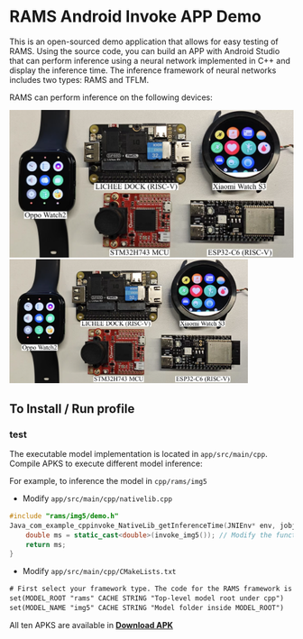 # RAMS Android Invoke APP Demo

This is an open-sourced demo application that allows for easy testing of RAMS. Using the source code, you can build an APP with Android Studio that can perform inference using a neural network implemented in C++ and display the inference time. The inference framework of neural networks includes two types: RAMS and TFLM.

RAMS can perform inference on the following devices:

![device](assets/device.png)
<img src="assets/device.png" height="220" alt="device">


## To Install / Run profile

### test

The executable model implementation is located in `app/src/main/cpp`. Compile APKS to execute different model inference:

For example, to inference the model in `cpp/rams/img5`

*   Modify `app/src/main/cpp/nativelib.cpp`
```C++
#include "rams/img5/demo.h"
Java_com_example_cppinvoke_NativeLib_getInferenceTime(JNIEnv* env, jobject /* this */) {
    double ms = static_cast<double>(invoke_img5()); // Modify the function name
    return ms;
}
```

*   Modify `app/src/main/cpp/CMakeLists.txt`
```txt
# First select your framework type. The code for the RAMS framework is located in the upper section
set(MODEL_ROOT "rams" CACHE STRING "Top-level model root under cpp")
set(MODEL_NAME "img5" CACHE STRING "Model folder inside MODEL_ROOT")
```

All ten APKS are available in **[Download APK](apks_10)**
